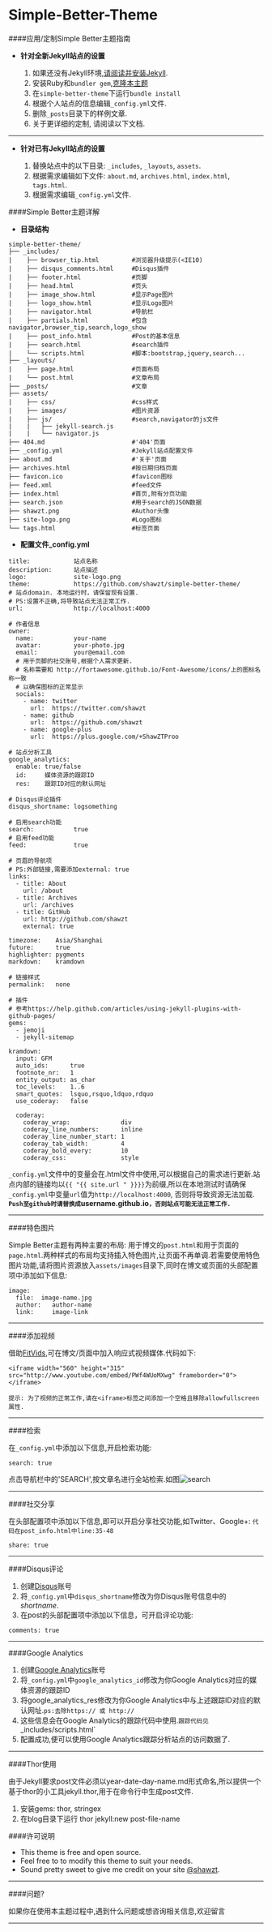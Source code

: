 Simple-Better-Theme
===

####应用/定制Simple Better主题指南

+ __针对全新Jekyll站点的设置__

  1. 如果还没有Jekyll环境,[请阅读并安装Jekyll](http://jekyllrb.com).
  2. 安装Ruby和`bundler gem`,[克隆本主题](https://github.com/shawzt/simple-better-theme)</a>
  3. 在`simple-better-theme`下运行`bundle install`
  4. 根据个人站点的信息编辑`_config.yml`文件.
  5. 删除`_posts`目录下的样例文章.
  6. 关于更详细的定制, 请阅读以下文档.

---

+ __针对已有Jekyll站点的设置__

  1. 替换站点中的以下目录: `_includes`, `_layouts`, `assets`.
  2. 根据需求编辑如下文件: `about.md`, `archives.html`, `index.html`, `tags.html`.
  3. 根据需求编辑`_config.yml`文件.

####Simple Better主题详解

+ __目录结构__

```
simple-better-theme/
├── _includes/
|    ├── browser_tip.html         #浏览器升级提示(<IE10)
|    ├── disqus_comments.html     #Disqus插件
|    ├── footer.html              #页脚
|    ├── head.html                #页头
|    ├── image_show.html          #显示Page图片
|    ├── logo_show.html           #显示Logo图片
|    ├── navigator.html           #导航栏
|    ├── partials.html            #包含navigator,browser_tip,search,logo_show
|    ├── post_info.html           #Post的基本信息
|    ├── search.html              #search插件
|    └── scripts.html             #脚本:bootstrap,jquery,search...
├── _layouts/
|    ├── page.html                #页面布局
|    └── post.html                #文章布局
├── _posts/                       #文章
├── assets/
|    ├── css/                     #css样式
|    ├── images/                  #图片资源
|    ├── js/                      #search,navigator的js文件
|    |   ├── jekyll-search.js
|    |   └── navigator.js
├── 404.md                        #'404'页面
├── _config.yml                   #Jekyll站点配置文件
├── about.md                      #'关于'页面
├── archives.html                 #按日期归档页面
├── favicon.ico                   #favicon图标
├── feed.xml                      #feed文件
├── index.html                    #首页,附有分页功能
├── search.json                   #用于search的JSON数据
├── shawzt.png                    #Author头像
├── site-logo.png                 #Logo图标
└── tags.html                     #标签页面
```

+ __配置文件_config.yml__
```
title:            站点名称
description:      站点描述
logo:             site-logo.png
theme:            https://github.com/shawzt/simple-better-theme/
# 站点domain. 本地运行时，请保留现有设置.
# PS:设置不正确,将导致站点无法正常工作.
url:              http://localhost:4000

# 作者信息
owner:
  name:           your-name
  avatar:         your-photo.jpg
  email:          your@email.com
  # 用于页脚的社交账号,根据个人需求更新.
  # 名称需要和 http://fortawesome.github.io/Font-Awesome/icons/上的图标名称一致
  # 以确保图标的正常显示
  socials:
    - name: twitter
      url:  https://twitter.com/shawzt
    - name: github
      url:  https://github.com/shawzt
    - name: google-plus
      url:  https://plus.google.com/+ShawZTProo

# 站点分析工具
google_analytics:
  enable: true/false
  id:     媒体资源的跟踪ID
  res:    跟踪ID对应的默认网址

# Disqus评论插件
disqus_shortname: logsomething

# 启用search功能
search:           true
# 启用feed功能
feed:             true

# 页眉的导航项
# PS:外部链接,需要添加external: true
links:
  - title: About
    url: /about
  - title: Archives
    url: /archives
  - title: GitHub
    url: http://github.com/shawzt
    external: true

timezone:    Asia/Shanghai
future:      true
highlighter: pygments
markdown:    kramdown

# 链接样式 
permalink:   none

# 插件
# 参考https://help.github.com/articles/using-jekyll-plugins-with-github-pages/
gems:
  - jemoji
  - jekyll-sitemap

kramdown:
  input: GFM
  auto_ids:      true
  footnote_nr:   1
  entity_output: as_char
  toc_levels:    1..6
  smart_quotes:  lsquo,rsquo,ldquo,rdquo
  use_coderay:   false

  coderay:
    coderay_wrap:              div
    coderay_line_numbers:      inline
    coderay_line_number_start: 1
    coderay_tab_width:         4
    coderay_bold_every:        10
    coderay_css:               style
```

`_config.yml`文件中的变量会在.html文件中使用,可以根据自己的需求进行更新.站点内部的链接均以`{{ "{{ site.url " }}}}`为前缀,所以在本地测试时请确保`_config.yml`中变量`url`值为`http://localhost:4000`, 否则将导致资源无法加载.
**`Push至github时请替换成`username.github.io`，否则站点可能无法正常工作.`**

---

####特色图片

Simple Better主题有两种主要的布局: 用于博文的`post.html`和用于页面的`page.html`.两种样式的布局均支持插入特色图片,让页面不再单调.若需要使用特色图片功能,请将图片资源放入`assets/images`目录下,同时在博文或页面的头部配置项中添加如下信息:
```
image:
  file:  image-name.jpg
  author:   author-name
  link:     image-link 
```

---

####添加视频

借助[FitVids](http://fitvidsjs.com/),可在博文/页面中加入响应式视频媒体.代码如下:
```
<iframe width="560" height="315" src="http://www.youtube.com/embed/PWf4WUoMXwg" frameborder="0"> </iframe>
```
`提示: 为了视频的正常工作,请在<iframe>标签之间添加一个空格且移除allowfullscreen属性.`

---

####检索

在`_config.yml`中添加以下信息,开启检索功能:
```
search: true
```

点击导航栏中的'SEARCH',按文章名进行全站检索.如图![search](./assets/images/search-demo.png)

---

####社交分享

在头部配置项中添加以下信息,即可以开启分享社交功能,如Twitter、Google+:
`代码在post_info.html中line:35-48`
```
share: true
```

---

####Disqus评论

  1. 创建[Disqus](http://disqus.com)账号   
  2. 将`_config.yml`中`disqus_shortname`修改为你Disqus账号信息中的*shortname*.   
  3. 在post的头部配置项中添加以下信息，可开启评论功能:
  ```
  comments: true
  ```

---

####Google Analytics

  1. 创建[Google Analytics](https://www.google.com/analytics/)账号   
  2. 将`_config.yml`中`google_analytics_id`修改为你Google Analytics对应的媒体资源的跟踪ID   
  3. 将google_analytics_res修改为你Google Analytics中与上述跟踪ID对应的默认网址.`ps:去除https:// 或 http://`    
  4. 这些信息会在Google Analytics的跟踪代码中使用.`跟踪代码见`_includes/scripts.html`   
  5. 配置成功,便可以使用Google Analytics跟踪分析站点的访问数据了.

---

####Thor使用

由于Jekyll要求post文件必须以year-date-day-name.md形式命名,所以提供一个基于thor的小工具jekyll.thor,用于在命令行中生成post文件.
  1. 安装gems: thor, stringex
  2. 在blog目录下运行 thor jekyll:new post-file-name


####许可说明

+ This theme is free and open source.
+ Feel free to to modify this theme to suit your needs.
+ Sound pretty sweet to give me credit on your site [@shawzt](https://github.com/shawzt/simple-better-theme/).

---

####问题?

如果你在使用本主题过程中,遇到什么问题或想咨询相关信息,欢迎留言

---